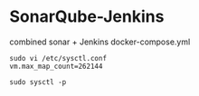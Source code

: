 # SonarQube-Jenkins
combined sonar + Jenkins docker-compose.yml


```
sudo vi /etc/sysctl.conf
vm.max_map_count=262144

sudo sysctl -p
```

